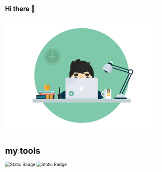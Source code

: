 ## Hi there 👋

<img src="https://github.com/Leon-Dubrovin/Leon-Dubrovin/blob/main/proger.gif" alt="The Unlimited" width = "600">

# my tools
![Static Badge](https://img.shields.io/badge/py-python-blue?logo=python)
![Static Badge](https://img.shields.io/badge/django-black?logo=django&logoColor=orange)



